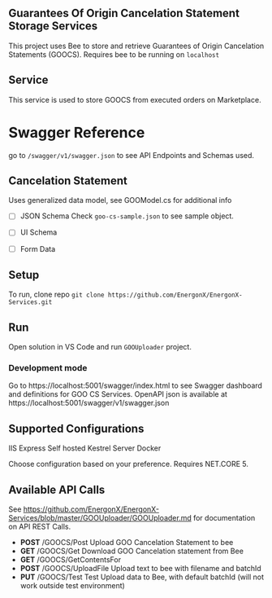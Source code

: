 ﻿## Guarantees Of Origin Cancelation Statement Storage Services
This project uses Bee to store and retrieve Guarantees of Origin Cancelation Statements (GOOCS). 
Requires bee to be running on `localhost`

## Service 
This service is used to store GOOCS from executed orders on Marketplace.

# Swagger Reference 
go to `/swagger/v1/swagger.json` to see API Endpoints and Schemas used.


## Cancelation Statement
Uses generalized data model, see GOOModel.cs for additional info  
-[ ] JSON Schema
     Check `goo-cs-sample.json` to see sample object. 
-[ ] UI Schema
-[ ] Form Data


## Setup
To run, clone repo
`git clone https://github.com/EnergonX/EnergonX-Services.git`

## Run 
Open solution in VS Code and run `GOOUploader` project.

### Development mode 
Go to https://localhost:5001/swagger/index.html to see Swagger dashboard and definitions for GOO CS Services. 
OpenAPI json is available at https://localhost:5001/swagger/v1/swagger.json  

## Supported Configurations
IIS Express
Self hosted Kestrel Server
Docker 

Choose configuration based on your preference. 
Requires NET.CORE 5. 


## Available API Calls
See https://github.com/EnergonX/EnergonX-Services/blob/master/GOOUploader/GOOUploader.md for documentation on API REST Calls. 

- **POST** ​/GOOCS​/Post
Upload GOO Cancelation Statement to bee
- **GET** ​/GOOCS​/Get
Download GOO Cancelation statement from Bee
- **GET** ​/GOOCS​/GetContentsFor
- **POST** ​/GOOCS​/UploadFile
Upload text to bee with filename and batchId
- **PUT** ​/GOOCS​/Test 
Test Upload data to Bee, with default batchId (will not work outside test environment)


